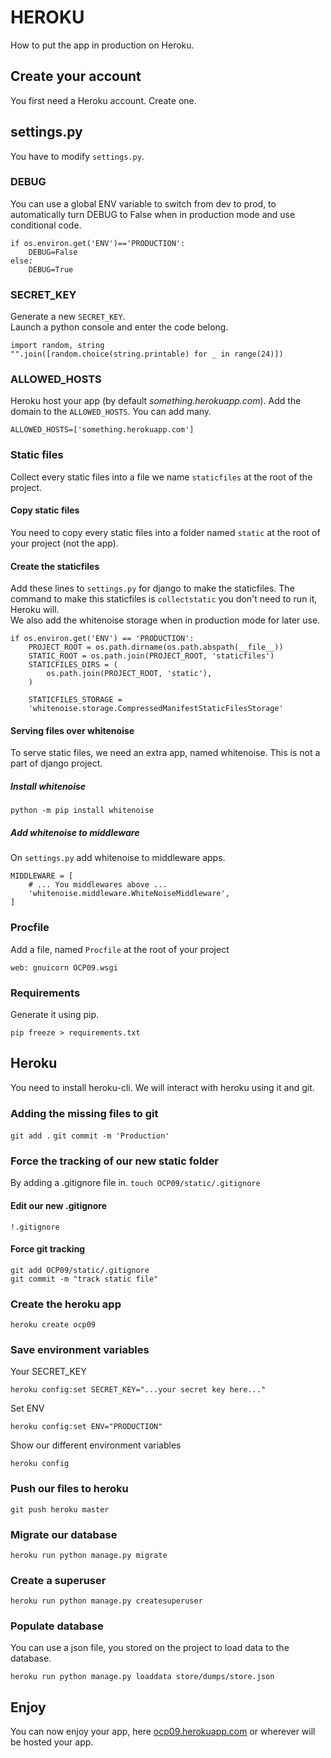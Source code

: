 # HEROKU
How to put the app in production on Heroku.
## Create your account
You first need a Heroku account. Create one.
## settings.py
You have to modify `settings.py`.
### DEBUG
You can use a global ENV variable to switch from dev to prod, to automatically
turn DEBUG to False when in production mode and use conditional code.
```python3
if os.environ.get('ENV')=='PRODUCTION':
    DEBUG=False
else:
    DEBUG=True
```
### SECRET_KEY
Generate a new `SECRET_KEY`.  
Launch a python console and enter the code belong.
```python3
import random, string
"".join([random.choice(string.printable) for _ in range(24)])
```

[comment]: <> (Replace the `SECRET_KEY` in your `settings.py`.)

### ALLOWED_HOSTS
Heroku host your app (by default <i>something.herokuapp.com</i>).
Add the domain to the `ALLOWED_HOSTS`. You can add many.
```python3
ALLOWED_HOSTS=['something.herokuapp.com']
```
### Static files
Collect every static files into a file we name `staticfiles` at the root of the
project.  
#### Copy static files
You need to copy every static files into a folder named `static` at the root of
your project (not the app).
#### Create the staticfiles
Add these lines to `settings.py` for django to make the staticfiles. The command
to make this staticfiles is `collectstatic` you don't need to run it, Heroku
will.  
We also add the whitenoise storage when in production mode for later use.  
```python3
if os.environ.get('ENV') == 'PRODUCTION':
    PROJECT_ROOT = os.path.dirname(os.path.abspath(__file__))
    STATIC_ROOT = os.path.join(PROJECT_ROOT, 'staticfiles')
    STATICFILES_DIRS = (
        os.path.join(PROJECT_ROOT, 'static'),
    )
    
    STATICFILES_STORAGE =
    'whitenoise.storage.CompressedManifestStaticFilesStorage'
```
#### Serving files over whitenoise
To serve static files, we need an extra app, named whitenoise. This is not a
part of django project.
##### Install whitenoise
`python -m pip install whitenoise`
##### Add whitenoise to middleware
On `settings.py` add whitenoise to middleware apps.
```python3
MIDDLEWARE = [
    # ... You middlewares above ...
    'whitenoise.middleware.WhiteNoiseMiddleware',
]
```
### Procfile
Add a file, named `Procfile` at the root of your project
```Procfile
web: gnuicorn OCP09.wsgi
```
### Requirements
Generate it using pip.
```shell
pip freeze > requirements.txt
```
## Heroku
You need to install heroku-cli. We will interact with heroku using it and git.
### Adding the missing files to git
`git add .`
`git commit -m 'Production'`
### Force the tracking of our new static folder
By adding a .gitignore file in.
`touch OCP09/static/.gitignore`
#### Edit our new .gitignore
```gitignore
!.gitignore
```
#### Force git tracking
```shell
git add OCP09/static/.gitignore
git commit -m "track static file"
```
### Create the heroku app
```shell
heroku create ocp09
```
### Save environment variables
Your SECRET_KEY
```shell
heroku config:set SECRET_KEY="...your secret key here..."
```
Set ENV
```shell
heroku config:set ENV="PRODUCTION"
```
Show our different environment variables
```shell
heroku config
```
### Push our files to heroku
```shell
git push heroku master
```
### Migrate our database
```shell
heroku run python manage.py migrate
```
### Create a superuser
```shell
heroku run python manage.py createsuperuser
```
### Populate database
You can use a json file, you stored on the project to load data to the database.
```shell
heroku run python manage.py loaddata store/dumps/store.json
```
## Enjoy
You can now enjoy your app, here
[ocp09.herokuapp.com](https://ocp09.herokuapp.com/) or wherever will be hosted
your app.